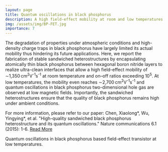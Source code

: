 ```yaml
---
layout: page
title: Quantum oscillations in black phosphorus
description: A high field-effect mobility at room and low temperatures
img: /assets/img/BP-FET.jpg
importance: 7
---
```


The degradation of properties under atmospheric conditions and high-density charge traps in black phosphorus have largely limited its actual mobility thus hindering its future applications. Here, we report the fabrication of stable sandwiched heterostructures by encapsulating atomically thin black phosphorus between hexagonal boron nitride layers to realize ultra-clean interfaces that allow a high field-effect mobility of ∼1,350 cm<sup>2</sup>V<sup>-1</sup>s<sup>-1</sup> at room temperature and on–off ratios exceeding 10<sup>5</sup>. At low temperatures, the mobility even reaches ∼2,700 cm<sup>2</sup>V<sup>-1</sup>s<sup>-1</sup> and quantum oscillations in black phosphorus two-dimensional hole gas are observed at low magnetic fields. Importantly, the sandwiched heterostructures ensure that the quality of black phosphorus remains high under ambient conditions.

For more information, please refer to our paper: Chen, Xiaolong\*, Wu, Yingying\*, et al. "High-quality sandwiched black phosphorus heterostructure and its quantum oscillations." Nature communications 6.1 (2015): 1-6. [Read More](https://www.nature.com/articles/ncomms8315)

 
<div class="row">
    <div class="col-sm mt-3 mt-md-0">
        <img class="img-fluid rounded z-depth-1" src="{{ '/assets/img/oscillation.jpg' | relative_url }}" alt="" title="example image"/>
    </div>
</div>
<div class="caption">
    Quantum oscillations in black phosphorus based field-effect transistor at low temperatures. 
</div>

